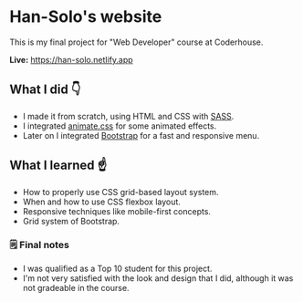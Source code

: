# Han-Solo's website

This is my final project for "Web Developer" course at Coderhouse.

**Live:** https://han-solo.netlify.app

## What I did 👇
- I made it from scratch, using HTML and CSS with [SASS](https://sass-lang.com/).
- I integrated [animate.css](https://animate.style/) for some animated effects.
- Later on I integrated [Bootstrap](https://getbootstrap.com/) for a fast and responsive menu.

## What I learned ☝
- How to properly use CSS grid-based layout system.
- When and how to use CSS flexbox layout.
- Responsive techniques like mobile-first concepts.
- Grid system of Bootstrap.

### 🗒 Final notes
- I was qualified as a Top 10 student for this project.
- I'm not very satisfied with the look and design that I did, although it was not gradeable in the course.
